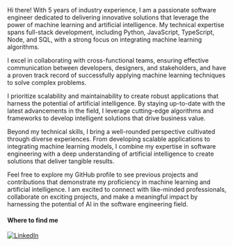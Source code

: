Hi there! With 5 years of industry experience, I am a passionate software engineer dedicated to delivering innovative solutions that leverage the power of machine learning and artificial intelligence. My technical expertise spans full-stack development, including Python, JavaScript, TypeScript, Node, and SQL, with a strong focus on integrating machine learning algorithms.

I excel in collaborating with cross-functional teams, ensuring effective communication between developers, designers, and stakeholders, and have a proven track record of successfully applying machine learning techniques to solve complex problems.

I prioritize scalability and maintainability to create robust applications that harness the potential of artificial intelligence. By staying up-to-date with the latest advancements in the field, I leverage cutting-edge algorithms and frameworks to develop intelligent solutions that drive business value.

Beyond my technical skills, I bring a well-rounded perspective cultivated through diverse experiences. From developing scalable applications to integrating machine learning models, I combine my expertise in software engineering with a deep understanding of artificial intelligence to create solutions that deliver tangible results.

Feel free to explore my GitHub profile to see previous projects and contributions that demonstrate my proficiency in machine learning and artificial intelligence. I am excited to connect with like-minded professionals, collaborate on exciting projects, and make a meaningful impact by harnessing the potential of AI in the software engineering field.
  
<h4>Where to find me</h4>
<p>
<a href="https://www.linkedin.com/in/raymond-oluoch" target="_blank"><img alt="LinkedIn" src="https://img.shields.io/badge/linkedin-%230077B5.svg?&style=for-the-badge&logo=linkedin&logoColor=white" /></a> 
</p>
